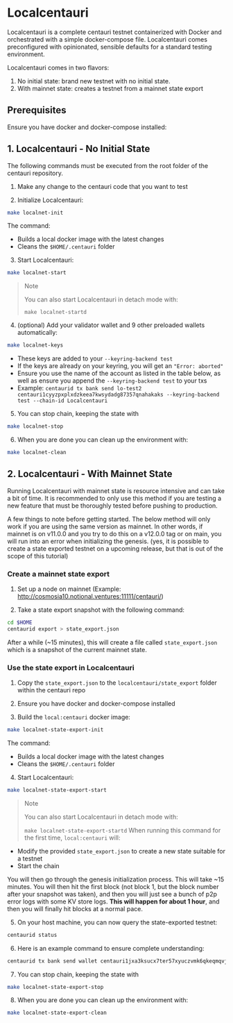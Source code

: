 # Localcentauri

Localcentauri is a complete centauri testnet containerized with Docker and orchestrated with a simple docker-compose file. Localcentauri comes preconfigured with opinionated, sensible defaults for a standard testing environment.

Localcentauri comes in two flavors:

1. No initial state: brand new testnet with no initial state. 
2. With mainnet state: creates a testnet from a mainnet state export

## Prerequisites

Ensure you have docker and docker-compose installed:

## 1. Localcentauri - No Initial State

The following commands must be executed from the root folder of the centauri repository.

1. Make any change to the centauri code that you want to test

2. Initialize Localcentauri:

```bash
make localnet-init
```

The command:

- Builds a local docker image with the latest changes
- Cleans the `$HOME/.centauri` folder

3. Start Localcentauri:

```bash
make localnet-start
```

> Note
>
> You can also start Localcentauri in detach mode with:
>
> `make localnet-startd`
4. (optional) Add your validator wallet and 9 other preloaded wallets automatically:
```bash
make localnet-keys
```

- These keys are added to your `--keyring-backend test`
- If the keys are already on your keyring, you will get an `"Error: aborted"`
- Ensure you use the name of the account as listed in the table below, as well as ensure you append the `--keyring-backend test` to your txs
- Example: `centaurid tx bank send lo-test2 centauri1cyyzpxplxdzkeea7kwsydadg87357qnahakaks --keyring-backend test --chain-id Localcentauri`

5. You can stop chain, keeping the state with

```bash
make localnet-stop
```

6. When you are done you can clean up the environment with:

```bash
make localnet-clean
```

## 2. Localcentauri - With Mainnet State

Running Localcentauri with mainnet state is resource intensive and can take a bit of time.
It is recommended to only use this method if you are testing a new feature that must be thoroughly tested before pushing to production.

A few things to note before getting started. The below method will only work if you are using the same version as mainnet. In other words,
if mainnet is on v11.0.0 and you try to do this on a v12.0.0 tag or on main, you will run into an error when initializing the genesis.
(yes, it is possible to create a state exported testnet on a upcoming release, but that is out of the scope of this tutorial)


### Create a mainnet state export

1. Set up a node on mainnet (Example: http://cosmosia10.notional.ventures:11111/centauri/)

2. Take a state export snapshot with the following command:

```sh
cd $HOME
centaurid export > state_export.json
```

After a while (~15 minutes), this will create a file called `state_export.json` which is a snapshot of the current mainnet state.

### Use the state export in Localcentauri

1. Copy the `state_export.json` to the `localcentauri/state_export` folder within the centauri repo


2. Ensure you have docker and docker-compose installed


3. Build the `local:centauri` docker image:

```bash
make localnet-state-export-init
```

The command:

- Builds a local docker image with the latest changes
- Cleans the `$HOME/.centauri` folder

4. Start Localcentauri:

```bash
make localnet-state-export-start
```

> Note
>
> You can also start Localcentauri in detach mode with:
>
> `make localnet-state-export-startd`
When running this command for the first time, `local:centauri` will:
- Modify the provided `state_export.json` to create a new state suitable for a testnet
- Start the chain

You will then go through the genesis initialization process. This will take ~15 minutes.
You will then hit the first block (not block 1, but the block number after your snapshot was taken), and then you will just see a bunch of p2p error logs with some KV store logs.
**This will happen for about 1 hour**, and then you will finally hit blocks at a normal pace.


5. On your host machine, you can now query the state-exported testnet:

```sh
centaurid status
```

6. Here is an example command to ensure complete understanding:

```sh
centaurid tx bank send wallet centauri1jxa3ksucx7ter57xyuczvmk6qkeqmqvj37g237 100000ppica --chain-id localcentauri --keyring-backend test
```

7. You can stop chain, keeping the state with

```bash
make localnet-state-export-stop
```

8. When you are done you can clean up the environment with:

```bash
make localnet-state-export-clean
```